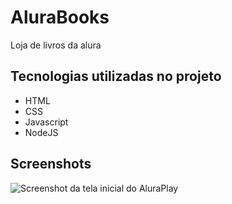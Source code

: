 # AluraBooks
 Loja de livros da alura

## Tecnologias utilizadas no projeto
* HTML
* CSS
* Javascript
* NodeJS

## Screenshots
![Screenshot da tela inicial do AluraPlay](https://i.ibb.co/s29FpKK/Screenshot-1.png)
